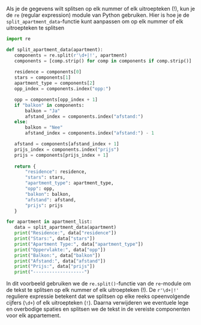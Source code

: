 Als je de gegevens wilt splitsen op elk nummer of elk uitroepteken (!), kun je de `re` (regular expression) module van Python gebruiken. Hier is hoe je de `split_apartment_data`-functie kunt aanpassen om op elk nummer of elk uitroepteken te splitsen

 ````python
 import re

def split_apartment_data(apartment):
    components = re.split(r'\d+|!', apartment)
    components = [comp.strip() for comp in components if comp.strip()]
    
    residence = components[0]
    stars = components[1]
    apartment_type = components[2]
    opp_index = components.index("opp:")

    opp = components[opp_index + 1]
    if "balkon" in components:
        balkon = "Ja"
        afstand_index = components.index("afstand:")
    else:
        balkon = "Nee"
        afstand_index = components.index("afstand:") - 1

    afstand = components[afstand_index + 1]
    prijs_index = components.index("prijs")
    prijs = components[prijs_index + 1]
    
    return {
        "residence": residence,
        "stars": stars,
        "apartment_type": apartment_type,
        "opp": opp,
        "balkon": balkon,
        "afstand": afstand,
        "prijs": prijs
    }

for apartment in apartment_list:
    data = split_apartment_data(apartment)
    print("Residence:", data["residence"])
    print("Stars:", data["stars"])
    print("Apartment Type:", data["apartment_type"])
    print("Oppervlakte:", data["opp"])
    print("Balkon:", data["balkon"])
    print("Afstand:", data["afstand"])
    print("Prijs:", data["prijs"])
    print("-------------------")

````

In dit voorbeeld gebruiken we de `re.split()`-functie van de `re`-module om de tekst te splitsen op elk nummer of elk uitroepteken (!). De `r'\d+|!'` reguliere expressie betekent dat we splitsen op elke reeks opeenvolgende cijfers (`\d+`) of elk uitroepteken (`!`). Daarna verwijderen we eventuele lege en overbodige spaties en splitsen we de tekst in de vereiste componenten voor elk appartement.